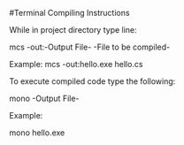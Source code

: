 #Terminal Compiling Instructions

While in project directory type line:

mcs -out:-Output File- -File to be compiled-

Example: mcs -out:hello.exe hello.cs

To execute compiled code type the following: 

mono -Output File- 

Example:

mono hello.exe